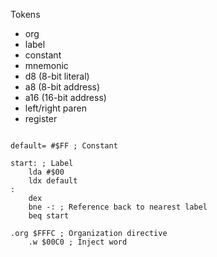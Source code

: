 Tokens

* org
* label
* constant
* mnemonic
* d8 (8-bit literal)
* a8 (8-bit address)
* a16 (16-bit address)
* left/right paren
* register

```assembly

default= #$FF ; Constant

start: ; Label
    lda #$00
    ldx default
:
    dex
    bne -: ; Reference back to nearest label
    beq start

.org $FFFC ; Organization directive
    .w $00C0 ; Inject word 
    
```